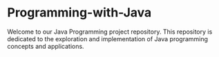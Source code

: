 # Programming-with-Java
Welcome to our Java Programming project repository. This repository is dedicated to the exploration and implementation of Java programming concepts and applications.
